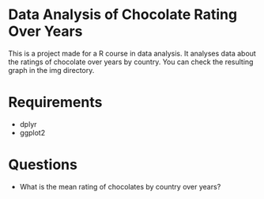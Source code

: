 # Data Analysis of Chocolate Rating Over Years
This is a project made for a R course in data analysis. It analyses data about the ratings of chocolate over years by country.
You can check the resulting graph in the img directory.

# Requirements
* dplyr
* ggplot2

# Questions
* What is the mean rating of chocolates by country over years?
